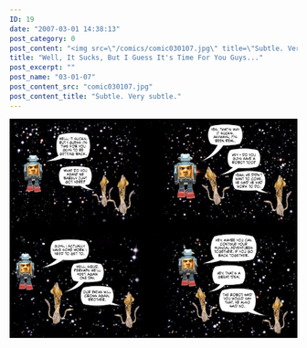 ```yaml
---
ID: 19
date: "2007-03-01 14:38:13"
post_category: 0
post_content: "<img src=\"/comics/comic030107.jpg\" title=\"Subtle. Very subtle.\"/>"
title: "Well, It Sucks, But I Guess It's Time For You Guys..."
post_excerpt: ""
post_name: "03-01-07"
post_content_src: "comic030107.jpg"
post_content_title: "Subtle. Very subtle."
---
```



[![Subtle. Very subtle.](/comics-hi-res/comic030107.jpg)](/comics-hi-res/comic030107.jpg "Subtle. Very subtle.")
